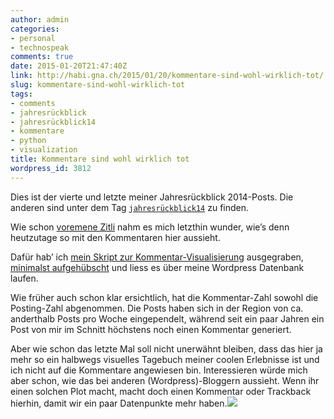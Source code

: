 ```yaml
---
author: admin
categories:
- personal
- technospeak
comments: true
date: 2015-01-20T21:47:40Z
link: http://habi.gna.ch/2015/01/20/kommentare-sind-wohl-wirklich-tot/
slug: kommentare-sind-wohl-wirklich-tot
tags:
- comments
- jahresrückblick
- jahresrückblick14
- kommentare
- python
- visualization
title: Kommentare sind wohl wirklich tot
wordpress_id: 3812
---
```


Dies ist der vierte und letzte meiner Jahresrückblick 2014-Posts. Die anderen sind unter dem Tag [`jahresrückblick14`](http://habi.gna.ch/tag/jahresruckblick14) zu finden.

Wie schon [voremene Zitli](http://habi.gna.ch/tag/comments/) nahm es mich letzthin wunder, wie’s denn heutzutage so mit den Kommentaren hier aussieht.

Dafür hab’ ich [mein Skript zur Kommentar-Visualisierung](https://github.com/habi/python/tree/master/comments-visualization) ausgegraben, [minimalst aufgehübscht](https://github.com/habi/python/commit/1a1eeddfd810590c9dbfe6843a00c007ae7cbbb3) und liess es über meine Wordpress Datenbank laufen.

Wie früher auch schon klar ersichtlich, hat die Kommentar-Zahl sowohl die Posting-Zahl abgenommen. Die Posts haben sich in der Region von ca. anderthalb Posts pro Woche eingependelt, während seit ein paar Jahren ein Post von mir im Schnitt höchstens noch einen Kommentar generiert.

Aber wie schon das letzte Mal soll nicht unerwähnt bleiben, dass das hier ja mehr so ein halbwegs visuelles Tagebuch meiner coolen Erlebnisse ist und ich nicht auf die Kommentare angewiesen bin. Interessieren würde mich aber schon, wie das bei anderen (Wordpress)-Bloggern aussieht. Wenn ihr einen solchen Plot macht, macht doch einen Kommentar oder Trackback hierhin, damit wir ein paar Datenpunkte mehr haben.![](http://habi.gna.ch/wp-content/uploads/2015/01/habi_gna_ch.png)
